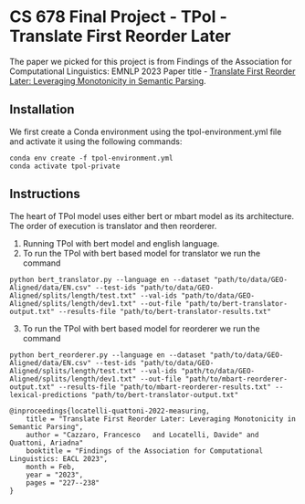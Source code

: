 # CS 678 Final Project - TPol - Translate First Reorder Later
The paper we picked for this project is from Findings of the Association for Computational Linguistics: EMNLP 2023 
Paper title - [Translate First Reorder Later: Leveraging Monotonicity in Semantic Parsing](https://arxiv.org/pdf/2210.04878.pdf).


## Installation
We first create a Conda environment using the tpol-environment.yml file and activate it using the following commands:
```
conda env create -f tpol-environment.yml
conda activate tpol-private
```

## Instructions

The heart of TPol model uses either bert or mbart model as its architecture. The order of execution is translator and then reorderer. 

1. Running TPol with bert model and english language.
2. To run the TPol with bert based model for translator we run the command 
```
python bert_translator.py --language en --dataset "path/to/data/GEO-Aligned/data/EN.csv" --test-ids "path/to/data/GEO-Aligned/splits/length/test.txt" --val-ids "path/to/data/GEO-Aligned/splits/length/dev1.txt" --out-file "path/to/bert-translator-output.txt" --results-file "path/to/bert-translator-results.txt"
```

3. To run the TPol with bert based model for reorderer we run the command 
```
python bert_reorderer.py --language en --dataset "path/to/data/GEO-Aligned/data/EN.csv" --test-ids "path/to/data/GEO-Aligned/splits/length/test.txt" --val-ids "path/to/data/GEO-Aligned/splits/length/dev1.txt" --out-file "path/to/mbart-reorderer-output.txt" --results-file "path/to/mbart-reorderer-results.txt" --lexical-predictions "path/to/bert-translator-output.txt"
```


```
@inproceedings{locatelli-quattoni-2022-measuring,
    title = "Translate First Reorder Later: Leveraging Monotonicity in Semantic Parsing",
    author = "Cazzaro, Francesco   and Locatelli, Davide" and Quattoni, Ariadna"
    booktitle = "Findings of the Association for Computational Linguistics: EACL 2023",
    month = Feb,
    year = "2023",
    pages = "227--238"
}
```
